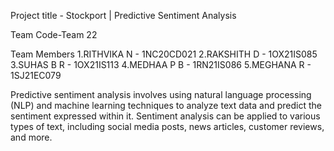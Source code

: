 Project title - Stockport | Predictive Sentiment Analysis

Team Code-Team 22

Team Members
1.RITHVIKA N - 1NC20CD021
2.RAKSHITH D - 1OX21IS085
3.SUHAS B R  - 1OX21IS113
4.MEDHAA P B - 1RN21IS086
5.MEGHANA R  - 1SJ21EC079

Predictive sentiment analysis involves using natural language processing (NLP) and machine learning techniques to analyze text data and predict the sentiment expressed within it. 
Sentiment analysis can be applied to various types of text, including social media posts, news articles, customer reviews, and more. 

